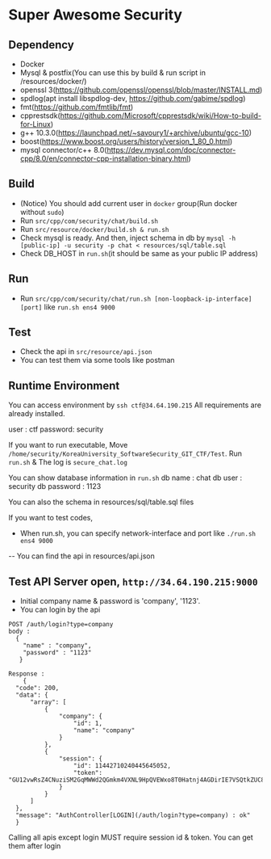 # Super Awesome Security

## Dependency
- Docker
- Mysql & postfix(You can use this by build & run script in /resources/docker/)
- openssl 3(https://github.com/openssl/openssl/blob/master/INSTALL.md)
- spdlog(apt install libspdlog-dev, https://github.com/gabime/spdlog)
- fmt(https://github.com/fmtlib/fmt)
- cpprestsdk(https://github.com/Microsoft/cpprestsdk/wiki/How-to-build-for-Linux)
- g++ 10.3.0(https://launchpad.net/~savoury1/+archive/ubuntu/gcc-10)
- boost(https://www.boost.org/users/history/version_1_80_0.html)
- mysql connector/c++ 8.0(https://dev.mysql.com/doc/connector-cpp/8.0/en/connector-cpp-installation-binary.html)

## Build
- (Notice) You should add current user in `docker` group(Run docker without `sudo`)
- Run `src/cpp/com/security/chat/build.sh`
- Run `src/resource/docker/build.sh & run.sh`
- Check mysql is ready. And then, inject schema in db by `mysql -h [public-ip] -u security -p chat < resources/sql/table.sql`
- Check DB_HOST in `run.sh`(it should be same as your public IP address)

## Run
- Run `src/cpp/com/security/chat/run.sh [non-loopback-ip-interface] [port]` like `run.sh ens4 9000`

## Test
- Check the api in `src/resource/api.json`
- You can test them via some tools like postman


## Runtime Environment
You can access environment by `ssh ctf@34.64.190.215`
All requirements are already installed.

user : ctf
password: security

If you want to run executable, Move `/home/security/KoreaUniversity_SoftwareSecurity_GIT_CTF/Test`.
Run `run.sh` & The log is `secure_chat.log`

You can show database information in `run.sh`
db name : chat
db user : security
db password : 1123

You can also the schema in resources/sql/table.sql files

If you want to test codes,
- When run.sh, you can specify network-interface and port like `./run.sh ens4 9000`

-- You can find the api in resources/api.json

## Test API Server open, `http://34.64.190.215:9000`
  - Initial company name & password is 'company', '1123'.
  - You can login by the api
  ```
  POST /auth/login?type=company
  body : 
    {
      "name" : "company",
      "password" : "1123"
     }
     
  Response :
      {
    "code": 200,
    "data": {
        "array": [
            {
                "company": {
                    "id": 1,
                    "name": "company"
                }
            },
            {
                "session": {
                    "id": 11442710240445645052,
                    "token": "GU12vwRsZ4CNuziSM2GqMWWd2QGmkm4VXNL9HpQVEWxo8T0Hatnj4AGDirIE7VSQtkZUC8gTDe3E6L7eQCpzROV5TWskm6nUwbxO50MEZsn8VOhKOjwdwxSImlQZiZF7jj8OXXmCtp768cGPbG3gDy1DxVFtGs16r6Muqf7kPd4hOML5j1QX02GJ9KkuALNTICydB8kLNUgYAgfJlFjsKj8gXuVeO1sDRzXbIfw4wGr3F80ebWJKUTZXsg1dKMPV"
                }
            }
        ]
    },
    "message": "AuthController[LOGIN](/auth/login?type=company) : ok"
    }
  ```
  Calling all apis except login MUST require session id & token. You can get them after login
  
  
